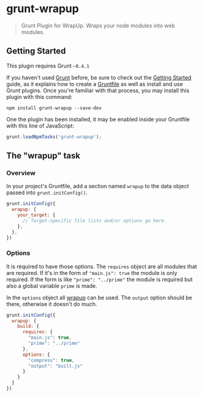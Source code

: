 # grunt-wrapup

> Grunt Plugin for WrapUp. Wraps your node modules into web modules.

## Getting Started
This plugin requires Grunt `~0.4.1`

If you haven't used [Grunt](http://gruntjs.com/) before, be sure to check out
the [Getting Started](http://gruntjs.com/getting-started) guide, as it explains
how to create a [Gruntfile](http://gruntjs.com/sample-gruntfile) as well as
install and use Grunt plugins. Once you're familiar with that process, you may
install this plugin with this command:

```shell
npm install grunt-wrapup --save-dev
```

One the plugin has been installed, it may be enabled inside your Gruntfile with
this line of JavaScript:

```js
grunt.loadNpmTasks('grunt-wrapup');
```

## The "wrapup" task

### Overview

In your project's Gruntfile, add a section named `wrapup` to the data object
passed into `grunt.initConfig()`.

```js
grunt.initConfig({
  wrapup: {
    your_target: {
      // Target-specific file lists and/or options go here.
    },
  },
})
```

### Options

It is required to have those options. The `requires` object are all modules
that are required. If it's in the form of `"main.js": true` the module is only
required. If the form is like `"prime": "../prime"` the module is required but
also a global variable `prime` is made.

In the `options` object all
[wrapup](https://github.com/mootools/wrapup#options) can be used. The `output`
option should be there, otherwise it doesn't do much.

```js
grunt.initConfig({
  wrapup: {
    build: {
      requires: {
        "main.js": true,
        "prime": "../prime"
      },
      options: {
        "compress": true,
        "output": "built.js"
      }
    }
  }
})
```

